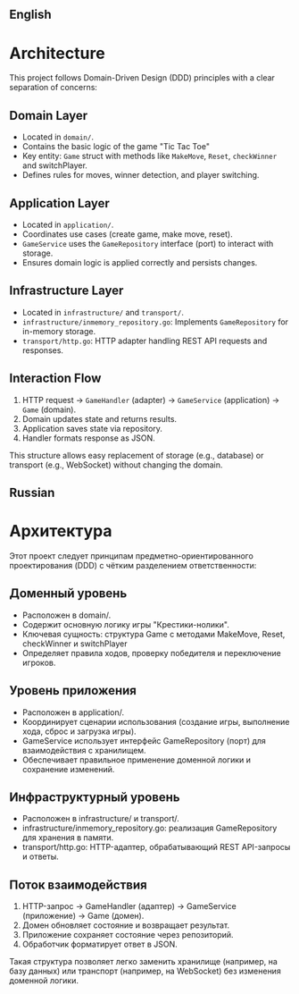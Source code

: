 English
-----------------------------------------------------------------------------------------------------------------------------------------------------------------
# Architecture

This project follows Domain-Driven Design (DDD) principles with a clear separation of concerns:

## Domain Layer
- Located in `domain/`.
- Contains the basic logic of the game "Tic Tac Toe"
- Key entity: `Game` struct with methods like `MakeMove`, `Reset`, `checkWinner` and switchPlayer.
- Defines rules for moves, winner detection, and player switching.

## Application Layer
- Located in `application/`.
- Coordinates use cases (create game, make move, reset).
- `GameService` uses the `GameRepository` interface (port) to interact with storage.
- Ensures domain logic is applied correctly and persists changes.

## Infrastructure Layer
- Located in `infrastructure/` and `transport/`.
- `infrastructure/inmemory_repository.go`: Implements `GameRepository` for in-memory storage.
- `transport/http.go`: HTTP adapter handling REST API requests and responses.

## Interaction Flow
1. HTTP request → `GameHandler` (adapter) → `GameService` (application) → `Game` (domain).
2. Domain updates state and returns results.
3. Application saves state via repository.
4. Handler formats response as JSON.

This structure allows easy replacement of storage (e.g., database) or transport (e.g., WebSocket) without changing the domain.


Russian
-----------------------------------------------------------------------------------------------------------------------------------------------------------------
# Архитектура

Этот проект следует принципам предметно-ориентированного проектирования (DDD) с чётким разделением ответственности:

## Доменный уровень
- Расположен в domain/.
- Содержит основную логику игры "Крестики-нолики".
- Ключевая сущность: структура Game с методами MakeMove, Reset, checkWinner и switchPlayer
- Определяет правила ходов, проверку победителя и переключение игроков.

## Уровень приложения
- Расположен в application/.
- Координирует сценарии использования (создание игры, выполнение хода, сброс и загрузка игры).
- GameService использует интерфейс GameRepository (порт) для взаимодействия с хранилищем.
- Обеспечивает правильное применение доменной логики и сохранение изменений.

## Инфраструктурный уровень
- Расположен в infrastructure/ и transport/.
- infrastructure/inmemory_repository.go: реализация GameRepository для хранения в памяти.
- transport/http.go: HTTP-адаптер, обрабатывающий REST API-запросы и ответы.


## Поток взаимодействия
1. HTTP-запрос → GameHandler (адаптер) → GameService (приложение) → Game (домен).
2. Домен обновляет состояние и возвращает результат.
3. Приложение сохраняет состояние через репозиторий.
4. Обработчик форматирует ответ в JSON.

Такая структура позволяет легко заменить хранилище (например, на базу данных) или транспорт (например, на WebSocket) без изменения доменной логики.